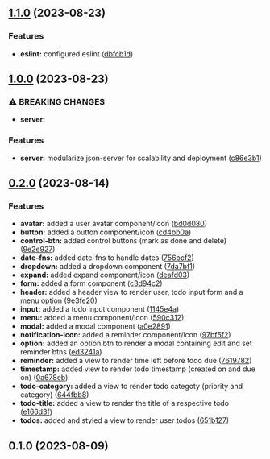 ## [1.1.0](https://github.com/zhid0399123/react-todo-app/compare/v1.0.0...v1.1.0) (2023-08-23)


### Features

* **eslint:** configured eslint ([dbfcb1d](https://github.com/zhid0399123/react-todo-app/commit/dbfcb1db17e302c9bd5ad14dc380bc6e0c15e673))

## [1.0.0](https://github.com/zhid0399123/react-todo-app/compare/v0.2.0...v1.0.0) (2023-08-23)


### ⚠ BREAKING CHANGES

* **server:** 

### Features

* **server:** modularize json-server for scalability and deployment ([c86e3b1](https://github.com/zhid0399123/react-todo-app/commit/c86e3b14ab28e73c8b083a9b845c779ad6717e6f))

## [0.2.0](https://github.com/zhid0399123/react-todo-app/compare/v0.1.0...v0.2.0) (2023-08-14)


### Features

* **avatar:** added a user avatar component/icon ([bd0d080](https://github.com/zhid0399123/react-todo-app/commit/bd0d080a74e172147d77af7d1109b1d463c9d55d))
* **button:** added a button component/icon ([cd4bb0a](https://github.com/zhid0399123/react-todo-app/commit/cd4bb0a0ab5b43247623188a56d8a57a787be1a9))
* **control-btn:** added control buttons (mark as done and delete) ([9e2e927](https://github.com/zhid0399123/react-todo-app/commit/9e2e9272124605ea8668cecb214381d6bd1ef677))
* **date-fns:** added date-fns to handle dates ([756bcf2](https://github.com/zhid0399123/react-todo-app/commit/756bcf2ad8d02979e8ad895759608cdaa0e6718b))
* **dropdown:** added a dropdown component ([7da7bf1](https://github.com/zhid0399123/react-todo-app/commit/7da7bf1d1e94593f9ccc653cb8f6a422fd2d6f5f))
* **expand:** added expand component/icon ([deafd03](https://github.com/zhid0399123/react-todo-app/commit/deafd030fae743d2bfb5a9e7c69ed77f605a230f))
* **form:** added a form component ([c3d94c2](https://github.com/zhid0399123/react-todo-app/commit/c3d94c2ba52b2080dee39eca62da8f39265375d4))
* **header:** added a header view to render user, todo input form and a menu option ([9e3fe20](https://github.com/zhid0399123/react-todo-app/commit/9e3fe202c36d9d7795f3d215de75fdea5bb3d108))
* **input:** added a todo input component ([1145e4a](https://github.com/zhid0399123/react-todo-app/commit/1145e4a93dc76daa4ab556d600342cce8a2777c4))
* **menu:** added a menu component/icon ([590c312](https://github.com/zhid0399123/react-todo-app/commit/590c312be405c03e09971eec72577f72f36acafd))
* **modal:** added a modal component ([a0e2891](https://github.com/zhid0399123/react-todo-app/commit/a0e28914ce7e9e0c94d8c6215c9b01380610586a))
* **notification-icon:** added a reminder component/icon ([97bf5f2](https://github.com/zhid0399123/react-todo-app/commit/97bf5f28d3776a7e382e51a750c680837d7aa601))
* **option:** added an option btn to render a modal containing edit and set reminder btns ([ed3241a](https://github.com/zhid0399123/react-todo-app/commit/ed3241a75e68650fb6820e6e4de05220853d637e))
* **reminder:** added a view to render time left before todo due ([7619782](https://github.com/zhid0399123/react-todo-app/commit/7619782625361f14f71b6b6ce0cb5e7aa8196acb))
* **timestamp:** added view to render todo timestamp (created on and due on) ([0a678eb](https://github.com/zhid0399123/react-todo-app/commit/0a678ebbf06374ffc842ff73570b7a61a7f6fc0e))
* **todo-category:** added a view to render todo categoty (priority and category) ([644fbb8](https://github.com/zhid0399123/react-todo-app/commit/644fbb8093ab33991be4969bd8f91976d31afe9e))
* **todo-title:** added a view to render the title of a respective todo ([e166d3f](https://github.com/zhid0399123/react-todo-app/commit/e166d3ff017eb9bcbada2d562deefb306edbbcd4))
* **todos:** added and styled a view to render user todos ([651b127](https://github.com/zhid0399123/react-todo-app/commit/651b12709e612da81ad9406bb7a42c9a5aae976d))

## 0.1.0 (2023-08-09)

